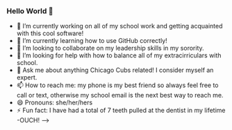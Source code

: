 ### Hello World 👋

- 🔭 I’m currently working on all of my school work and getting acquainted with this cool software!
- 🌱 I’m currently learning how to use GitHub correctly!
- 👯 I’m looking to collaborate on my leadership skills in my sorority.
- 🤔 I’m looking for help with how to balance all of my extracirriculars with school.
- 💬 Ask me about anything Chicago Cubs related! I consider myself an expert.
- 📫 How to reach me: my phone is my best friend so always feel free to call or text, otherwise my school email is the next best way to reach me.
- 😄 Pronouns: she/her/hers
- ⚡ Fun fact: I have had a total of 7 teeth pulled at the dentist in my lifetime -OUCH!
-->
